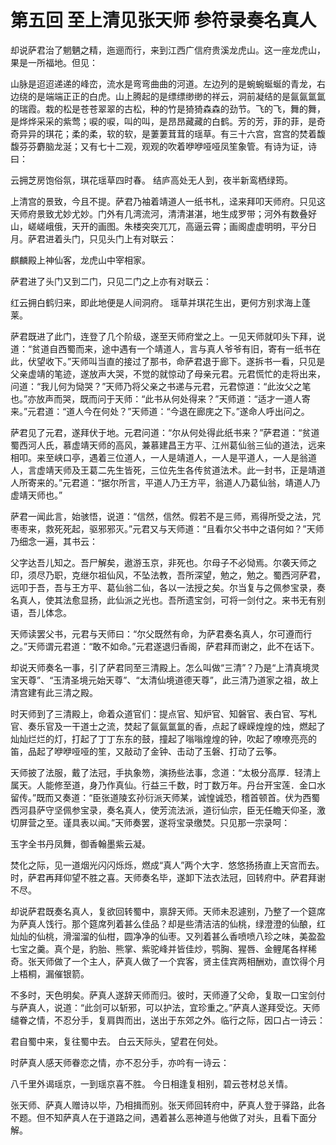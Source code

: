 # 第五回  至上清见张天师  参符录奏名真人

却说萨君治了魍魉之精，迤逦而行，来到江西广信府贵溪龙虎山。这一座龙虎山，果是一所福地。但见：

山脉是迢迢递递的峰峦，流水是弯弯曲曲的河道。左边列的是蜿蜿蜒蜒的青龙，右边绕的是端端正正的白虎。山上腾起的是缥缥缈缈的祥云，洞前凝结的是氤氤氲氲的瑞霞。栽的松是苍苍翠翠的古松，种的竹是猗猗森森的劲节。飞的飞，舞的舞，是烨烨采采的紫莺；唳的唳，叫的叫，是昂昂藏藏的白鹤。芳的芳，菲的菲，是奇奇异异的琪花；柔的柔，软的软，是萋萋茸茸的瑶草。有三十六宫，宫宫的焚着馥馥芬芬麝脑龙涎；又有七十二观，观观的吹着咿咿哑哑凤笙象管。有诗为证，诗曰：

云拥芝房饱俗氛，琪花瑶草四时春。
结庐高处无人到，夜半新鸾栖绿筠。

上清宫的景致，今且不提。萨君乃袖着靖道人一纸书札，迳来拜叩天师府。只见这天师府景致尤妙尤妙。门外有几湾流河，清清湛湛，地生成罗带；河外有数叠好山，嵯嵯峨俄，天开的画图。朱楼突突兀兀，高逼云霄；画阁虚虚明明，平分日月。萨君进着头门，只见头门上有对联云：

麒麟殿上神仙客，龙虎山中宰相家。

萨君进了头门又到二门，只见二门之上亦有对联云：

红云拥白鹤归来，即此地便是人间洞府。
瑶草并琪花生出，更何方别求海上蓬莱。

萨君既进了此门，连登了几个阶级，遂至天师府堂之上。一见天师就叩头下拜，说道：“贫道自西蜀而来，途中遇有一个靖道人，言与真人爷爷有旧，寄有一纸书在此，伏望收下。”天师叫当直的接过了那书，命萨君退于廊下。遂拆书一看，只见是父亲虚靖的笔迹，遂放声大哭，不觉的就惊动了母亲元君。元君慌忙的走将出来，问道：“我儿何为恸哭？”天师乃将父亲之书递与元君，元君惊道：“此汝父之笔也。”亦放声而哭，既而问于天师：“此书从何处得来？”天师道：“适才一道人寄来。”元君道：“道人今在何处？”天师道：“今退在廊庑之下。”遂命人呼出问之。

萨君见了元君，遂拜伏于地。元君问道：“尔从何处得此纸书来？”萨君道：“贫道蜀西河人氏，慕虚靖天师的高风，兼慕建昌王方平、江州葛仙翁三仙的道法，远来相叩。来至峡口亭，遇着三位道人，一人是靖道人，一人是平道人，一人是翁道人，言虚靖天师及王葛二先生皆死，三位先生各传贫道法术。此一封书，正是靖道人所寄来的。”元君道：“据尔所言，平道人乃王方平，翁道人乃葛仙翁，靖道人乃虚靖天师也。”

萨君一闻此言，始骇悟，说道：“信然，信然。假若不是三师，焉得所受之法，咒枣枣来，救死死起，驱邪邪灭。”元君又与天师道：“且看尔父书中之语何如？”天师乃细念一遍，其书云：

父字达吾儿知之。吾尸解矣，遨游玉京，非死也。尔母子不必恸焉。尔袭天师之印，须尽乃职，克继尔祖仙风，不坠法教，吾所深望，勉之，勉之。蜀西河萨君，远叩于吾，吾与王方平、葛仙翁二仙，各以一法授之矣。尔当复与之佩参宝录，奏名真人，使其法愈显扬，此仙派之光也。吾所遗宝剑，可将一剑付之。来书无有别语，吾儿体念。

天师读罢父书，元君与天师曰：“尔父既然有命，为萨君奏名真人，尔可遵而行之。”天师谓元君道：“敢不如命。”元君遂退归香阁，萨君拜而谢之，此不在话下。

却说天师奏名一事，引了萨君同至三清殿上。怎么叫做“三清”？乃是“上清真境灵宝天尊”、“玉清圣境元始天尊”、“太清仙境道德天尊”，此三清乃道家之祖，故上清宫建有此三清之殿。

时天师到了三清殿上，命着众道官们：提点官、知炉官、知磐官、表白官、写札官、奏乐官及一干道士之流，焚起了氤氤氲氲的香，点起了嵘嵘煌煌的烛，燃起了灿灿烂烂的灯，打起了丁丁东东的鼓，撞起了嗡嗡煌煌的钟，吹起了嘹嘹亮亮的笛，品起了咿咿哑哑的笙，又敲动了金钟、击动了玉磐、打动了云筝。

天师披了法服，戴了法冠，手执象笏，演扬些法事，念道：“太极分高厚．轻清上属天。人能修至道，身乃作真仙。行益三千数，时丁数万年。丹台开宝莲．金口水留传。”既而又奏道：“臣张道陵玄孙衍派天师某，诚惶诚恐，稽首顿首。伏为西蜀西河县萨守坚佩参宝录，奏名真人，使芳流法派，道衍仙宗，臣无任瞻天仰圣，激切屏营之至。谨具表以闻。”天师奏罢，遂将宝录缴焚。只见那一宗录呵：

玉字全书丹凤舞，御香翰墨紫云凝。

焚化之际，见一道烟光闪闪烁烁，燃成“真人”两个大字．悠悠扬扬直上天宫而去。时，萨君再拜仰望不胜之喜。天师奏名毕，遂卸下法衣法冠，回转府中。萨君拜谢不尽。

却说萨君既奏名真人，复欲回转蜀中，禀辞天师。天师未忍遽别，乃整了一个筵席为萨真人饯行。那个筵席列着甚么佳品？却是些清洁洁的仙桃，绿澄澄的仙酿，红灿灿的仙桃，滑溜溜的仙柑，圆净净的仙枣。又列着甚么香喷喷八珍之味，美盈盈七宝之羹。真个是，豹胎、熊掌、紫驼峰并皆佳炒，鹗胸、猩唇、金鲤尾各样稀奇。张天师做了一个主人，萨真人做了一个宾客，贤主佳宾两相酬劝，直饮得个月上梧桐，漏催银箭。

不多时，天色明矣。萨真人遂辞天师而归。彼时，天师遵了父命，复取一口宝剑付与萨真人，说道：“此剑可以斩邪，可以护法，宜珍重之。”萨真人遂拜受讫。天师缱眷之情，不忍分手，复肩舆而出，送出于东郊之外。临行之际，因口占一诗云：

君自蜀中来，复往蜀中去。
白云天际头，望君在何处。

时萨真人感天师眷恋之情，亦不忍分手，亦吟有一诗云：

八千里外谒瑶京，一到瑶京喜不胜。
今日相逢复相别，碧云苍材总关情。

张天师、萨真人赠诗以毕，乃相揖而别。张天师回转府中，萨真人登于驿路，此各不题。但不知萨真人在于道路之间，遇着甚么恶神道与他做了对头，且看下面分解。
